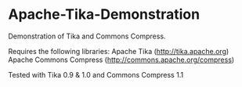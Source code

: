 Apache-Tika-Demonstration
=========================

Demonstration of Tika and Commons Compress.

Requires the following libraries:
Apache Tika (http://tika.apache.org)
Apache Commons Compress (http://commons.apache.org/compress)

Tested with Tika 0.9 & 1.0 and Commons Compress 1.1